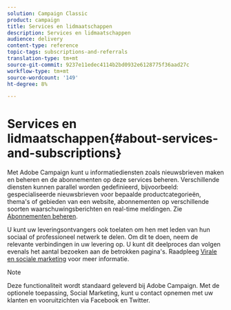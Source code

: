 ```yaml
---
solution: Campaign Classic
product: campaign
title: Services en lidmaatschappen
description: Services en lidmaatschappen
audience: delivery
content-type: reference
topic-tags: subscriptions-and-referrals
translation-type: tm+mt
source-git-commit: 9237e11edec4114b2bd0932e6128775f36aad27c
workflow-type: tm+mt
source-wordcount: '149'
ht-degree: 8%

---
```



# Services en lidmaatschappen{#about-services-and-subscriptions}

Met Adobe Campaign kunt u informatiediensten zoals nieuwsbrieven maken en beheren en de abonnementen op deze services beheren. Verschillende diensten kunnen parallel worden gedefinieerd, bijvoorbeeld: gespecialiseerde nieuwsbrieven voor bepaalde productcategorieën, thema&#39;s of gebieden van een website, abonnementen op verschillende soorten waarschuwingsberichten en real-time meldingen. Zie [Abonnementen beheren](../../delivery/using/managing-subscriptions.md).

U kunt uw leveringsontvangers ook toelaten om hen met leden van hun sociaal of professioneel netwerk te delen. Om dit te doen, neem de relevante verbindingen in uw levering op. U kunt dit deelproces dan volgen evenals het aantal bezoeken aan de betrokken pagina&#39;s. Raadpleeg [Virale en sociale marketing](../../delivery/using/viral-and-social-marketing.md) voor meer informatie.

>[!NOTE]
>
>Deze functionaliteit wordt standaard geleverd bij Adobe Campaign. Met de optionele toepassing, Social Marketing, kunt u contact opnemen met uw klanten en vooruitzichten via Facebook en Twitter.
